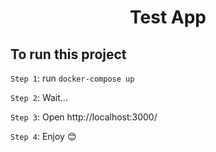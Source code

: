 <h1 align="center">Test App</h1>

## To run this project

`Step 1`: run `docker-compose up  `

`Step 2`: Wait...

`Step 3`: Open http://localhost:3000/

`Step 4`: Enjoy 😊
